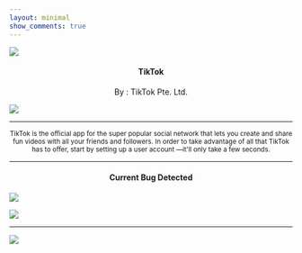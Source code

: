 ```yaml
---
layout: minimal
show_comments: true
---
```


![](https://is.gd/8vZuwa)

<h4> <p align="center"> TikTok </p> </h4>

<p align="center"> By : TikTok Pte. Ltd. </p>

![](https://img.shields.io/badge/dynamic/json?label=Version&color=success&labelColor=success&style=for-the-badge&query=%24%5B"com.zhiliaoapp.musically.apk"%5D&url=https%3A%2F%2Fis.gd%2F2wPvAM)

---

<p align="center"> <sub>
TikTok is the official app for the super popular social network that lets you create and share fun videos with all your friends and followers. In order to take advantage of all that TikTok has to offer, start by setting up a user account —it'll only take a few seconds.
</sub> </p>

---

<h4> <p align="center"> Current Bug Detected </p> </h4>

![](https://is.gd/kmwTEx)

[![](https://is-gd/P072Ki)](https://is.gd/izTiiK)

---

![](https://is.gd/uVvIMS)
